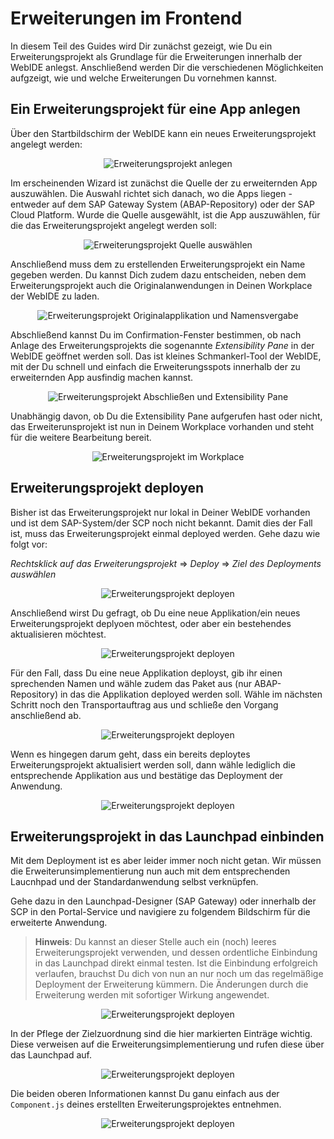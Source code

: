 # Erweiterungen im Frontend
In diesem Teil des Guides wird Dir zunächst gezeigt, wie Du ein Erweiterungsprojekt als Grundlage für die Erweiterungen innerhalb der WebIDE anlegst.
Anschließend werden Dir die verschiedenen Möglichkeiten aufgzeigt, wie und welche Erweiterungen Du vornehmen kannst.

## Ein Erweiterungsprojekt für eine App anlegen
Über den Startbildschirm der WebIDE kann ein neues Erweiterungsprojekt angelegt werden:

<p align="center">
  <img src="./img/ext_proj_1.png" alt="Erweiterungsprojekt anlegen"/>
</p>

Im erscheinenden Wizard ist zunächst die Quelle der zu erweiternden App auszuwählen. Die Auswahl richtet sich danach, wo die Apps liegen - entweder auf dem SAP Gateway System (ABAP-Repository) oder der SAP Cloud Platform. Wurde die Quelle ausgewählt, ist die App auszuwählen, für die das Erweiterungsprojekt angelegt werden soll:

<p align="center">
  <img src="./img/ext_proj_2.png" alt="Erweiterungsprojekt Quelle auswählen"/>
</p>

Anschließend muss dem zu erstellenden Erweiterungsprojekt ein Name gegeben werden. Du kannst Dich zudem dazu entscheiden, neben dem Erweiterungsprojekt auch die Originalanwendungen in Deinen Workplace der WebIDE zu laden. 

<p align="center">
  <img src="./img/ext_proj_3.png" alt="Erweiterungsprojekt Originalapplikation und Namensvergabe"/>
</p>


Abschließend kannst Du im Confirmation-Fenster bestimmen, ob nach Anlage des Erweiterungsprojekts die sogenannte *Extensibility Pane* in der WebIDE geöffnet werden soll. Das ist kleines Schmankerl-Tool der WebIDE, mit der Du schnell und einfach die Erweiterungsspots innerhalb der zu erweiternden App ausfindig machen kannst.

<p align="center">
  <img src="./img/ext_proj_4.png" alt="Erweiterungsprojekt Abschließen und Extensibility Pane"/>
</p>


Unabhängig davon, ob Du die Extensibility Pane aufgerufen hast oder nicht, das Erweiterunsprojekt ist nun in Deinem Workplace vorhanden und steht für die weitere Bearbeitung bereit.

<p align="center">
  <img src="./img/ext_proj_5.png" alt="Erweiterungsprojekt im Workplace"/>
</p>

## Erweiterungsprojekt deployen
Bisher ist das Erweiterungsprojekt nur lokal in Deiner WebIDE vorhanden und ist dem SAP-System/der SCP noch nicht bekannt. Damit dies der Fall ist, muss das Erweiterungsprojekt einmal deployed werden. Gehe dazu wie folgt vor:

*Rechtsklick auf das Erweiterungsprojekt* => *Deploy* => *Ziel des Deployments auswählen*

<p align="center">
  <img src="./img/ext_depl_1.png" alt="Erweiterungsprojekt deployen"/>
</p>

Anschließend wirst Du gefragt, ob Du eine neue Applikation/ein neues Erweiterungsprojekt deplyoen möchtest, oder aber ein bestehendes aktualisieren möchtest. 

<p align="center">
  <img src="./img/ext_depl_2.png" alt="Erweiterungsprojekt deployen"/>
</p>

Für den Fall, dass Du eine neue Applikation deployst, gib ihr einen sprechenden Namen und wähle zudem das Paket aus (nur ABAP-Repository) in das die Applikation deployed werden soll. Wähle im nächsten Schritt noch den Transportauftrag aus und schließe den Vorgang anschließend ab.

<p align="center">
  <img src="./img/ext_depl_3.png" alt="Erweiterungsprojekt deployen"/>
</p>

Wenn es hingegen darum geht, dass ein bereits deploytes Erweiterungsprojekt aktualisiert werden soll, dann wähle lediglich die entsprechende Applikation aus und bestätige das Deployment der Anwendung.

<p align="center">
  <img src="./img/ext_depl_4.png" alt="Erweiterungsprojekt deployen"/>
</p>

## Erweiterungsprojekt in das Launchpad einbinden
Mit dem Deployment ist es aber leider immer noch nicht getan. Wir müssen die Erweiterunsimplementierung nun auch mit dem entsprechenden Laucnhpad und der Standardanwendung selbst verknüpfen. 

Gehe dazu in den Launchpad-Designer (SAP Gateway) oder innerhalb der SCP in den Portal-Service und navigiere zu folgendem Bildschirm für die erweiterte Anwendung. 

> **Hinweis**: Du kannst an dieser Stelle auch ein (noch) leeres Erweiterungsprojekt verwenden, und dessen ordentliche Einbindung in das Launchpad direkt einmal testen. Ist die Einbindung erfolgreich verlaufen, brauchst Du dich von nun an nur noch um das regelmäßige Deployment der Erweiterung kümmern. Die Änderungen durch die Erweiterung werden mit sofortiger Wirkung angewendet.

<p align="center">
  <img src="./img/ext_embd_1.png" alt="Erweiterungsprojekt deployen"/>
</p>

In der Pflege der Zielzuordnung sind die hier markierten Einträge wichtig. Diese verweisen auf die Erweiterungsimplementierung und rufen diese über das Launchpad auf.

<p align="center">
  <img src="./img/ext_embd_2.png" alt="Erweiterungsprojekt deployen"/>
</p>

Die beiden oberen Informationen kannst Du ganu einfach aus der `Component.js` deines erstellten Erweiterungsprojektes entnehmen.

<p align="center">
  <img src="./img/ext_embd_3.png" alt="Erweiterungsprojekt deployen"/>
</p>